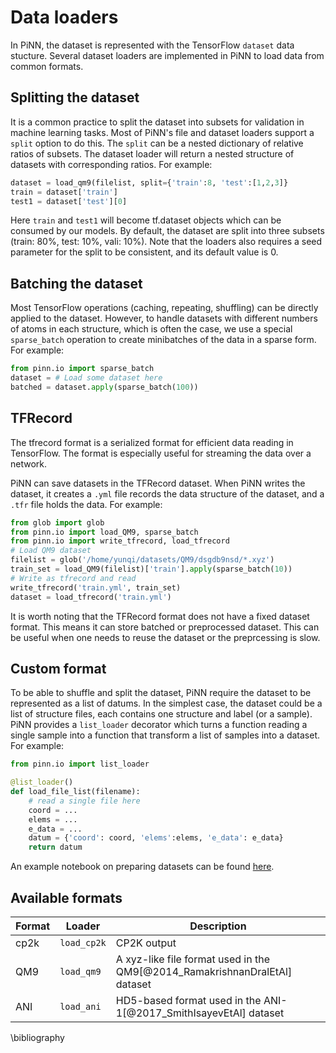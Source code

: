 # Data loaders

In PiNN, the dataset is represented with the TensorFlow `dataset` data stucture.
Several dataset loaders are implemented in PiNN to load data from common formats.

## Splitting the dataset

It is a common practice to split the dataset into subsets for validation in
machine learning tasks. Most of PiNN's file and dataset loaders support a
`split` option to do this. The `split` can be a nested dictionary of relative
ratios of subsets. The dataset loader will return a nested structure of datasets
with corresponding ratios. For example:

```Python
dataset = load_qm9(filelist, split={'train':8, 'test':[1,2,3]}
train = dataset['train']
test1 = dataset['test'][0]
```

Here `train` and `test1` will become tf.dataset objects which can be consumed by
our models. By default, the dataset are split into three subsets (train: 80%,
test: 10%, vali: 10%). Note that the loaders also requires a seed parameter for
the split to be consistent, and its default value is 0.



## Batching the dataset

Most TensorFlow operations (caching, repeating, shuffling) can be
directly applied to the dataset. However, to handle datasets with
different numbers of atoms in each structure, which is often the case,
we use a special ``sparse_batch`` operation to create minibatches of
the data in a sparse form. For example:

```Python
from pinn.io import sparse_batch
dataset = # Load some dataset here
batched = dataset.apply(sparse_batch(100))
```
   

## TFRecord

The tfrecord format is a serialized format for efficient data reading in
TensorFlow. The format is especially useful for streaming the data over a
network.

PiNN can save datasets in the TFRecord dataset. When PiNN writes the dataset, it
creates a `.yml` file records the data structure of the dataset, and a `.tfr`
file holds the data. For example:

```Python
from glob import glob
from pinn.io import load_QM9, sparse_batch
from pinn.io import write_tfrecord, load_tfrecord
# Load QM9 dataset
filelist = glob('/home/yunqi/datasets/QM9/dsgdb9nsd/*.xyz')
train_set = load_QM9(filelist)['train'].apply(sparse_batch(10))
# Write as tfrecord and read
write_tfrecord('train.yml', train_set)
dataset = load_tfrecord('train.yml')
```

It is worth noting that the TFRecord format does not have a fixed dataset
format. This means it can store batched or preprocessed dataset. This can be
useful when one needs to reuse the dataset or the preprcessing is slow.


## Custom format

To be able to shuffle and split the dataset, PiNN require the dataset to be
represented as a list of datums. In the simplest case, the dataset could be a
list of structure files, each contains one structure and label (or a sample).
PiNN provides a `list_loader` decorator which turns a function reading a
single sample into a function that transform a list of samples into a dataset.
For example:

```Python
from pinn.io import list_loader

@list_loader()
def load_file_list(filename):
    # read a single file here
    coord = ...
    elems = ...
    e_data = ...
    datum = {'coord': coord, 'elems':elems, 'e_data': e_data}
    return datum
```

An example notebook on preparing datasets can be found
[here](../notebooks/Customizing_dataset.ipynb).

## Available formats

| Format | Loader      | Description                                                                |
|--------|-------------|----------------------------------------------------------------------------|
| cp2k   | `load_cp2k` | CP2K output                                                                |
| QM9    | `load_qm9`  | A xyz-like file format used in the QM9[@2014_RamakrishnanDralEtAl] dataset |
| ANI    | `load_ani`  | HD5-based format used in the ANI-1[@2017_SmithIsayevEtAl] dataset          |

\bibliography
